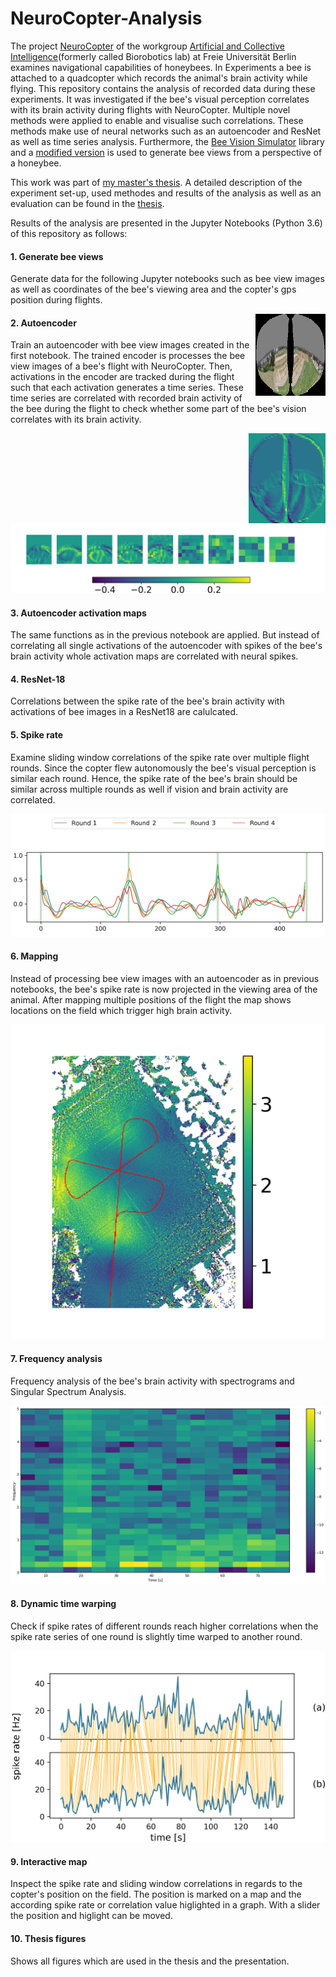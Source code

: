 # NeuroCopter-Analysis

The project [NeuroCopter](http://berlinbiorobotics.blog/projects/neurocopter/) of the workgroup [Artificial and Collective Intelligence](http://berlinbiorobotics.blog/)(formerly called Biorobotics lab) at Freie Universität Berlin examines navigational capabilities of honeybees. In Experiments a bee is attached to a quadcopter which records the animal's brain activity while flying. This repository contains the analysis of recorded data during these experiments. It was investigated if the bee's visual perception correlates with its brain activity during flights with NeuroCopter. Multiple novel methods were applied to enable and visualise such correlations. These methods make use of neural networks such as an autoencoder and ResNet as well as time series analysis. Furthermore, the [Bee Vision Simulator](https://github.com/BioroboticsLab/bee_view) library and a [modified version](https://github.com/tobiasschuelke/bee_view) is used to generate bee views from a perspective of a honeybee.

This work was part of [my master's thesis](https://www.mi.fu-berlin.de/inf/groups/ag-ki/Theses/Completed-theses/Master_Diploma-theses/2019/Schuelke/index.html). A detailed description of the experiment set-up, used methodes and results of the analysis as well as an evaluation can be found in the [thesis](https://www.mi.fu-berlin.de/inf/groups/ag-ki/Theses/Completed-theses/Master_Diploma-theses/2019/Schuelke/MA-Schuelke.pdf).

Results of the analysis are presented in the Jupyter Notebooks (Python 3.6) of this repository as follows:

#### 1. Generate bee views

Generate data for the following Jupyter notebooks such as bee view images as well as coordinates of the bee's viewing area and the copter's gps position during flights.

<img align="right" src="01_generate_bee_views/bee_view.png">

#### 2. Autoencoder

Train an autoencoder with bee view images created in the first notebook. The trained encoder is processes the bee view images of a bee's flight with NeuroCopter. Then, activations in the encoder are tracked during the flight such that each activation generates a time series. These time series are correlated with recorded brain activity of the bee during the flight to check whether some part of the bee's vision correlates with its brain activity.

<img align="right" src="02_autoencoder/results/activation_map.png">

<img src="02_autoencoder/results/ae_example_correlations.png">

#### 3. Autoencoder activation maps

The same functions as in the previous notebook are applied. But instead of correlating all single activations of the autoencoder with spikes of the bee's brain activity whole activation maps are correlated with neural spikes.

#### 4. ResNet-18

Correlations between the spike rate of the bee's brain activity with activations of bee images in a ResNet18 are calulcated.

#### 5. Spike rate

Examine sliding window correlations of the spike rate over multiple flight rounds. Since the copter flew autonomously the bee's visual perception is similar each round. Hence, the spike rate of the bee's brain should be similar across multiple rounds as well if vision and brain activity are correlated.

<img src="07_thesis_figures/presentation/swc.png">

#### 6. Mapping

Instead of processing bee view images with an autoencoder as in previous notebooks, the bee's spike rate is now projected in the viewing area of the animal. After mapping multiple positions of the flight the map shows locations on the field which trigger high brain activity.

<img src="05_mapping/results/map.png">

#### 7. Frequency analysis

Frequency analysis of the bee's brain activity with spectrograms and Singular Spectrum Analysis.

<img src="07_thesis_figures/presentation/spectrogram.png">

#### 8. Dynamic time warping

Check if spike rates of different rounds reach higher correlations when the spike rate series of one round is slightly time warped to another round.

<img src="07_thesis_figures/thesis/spike_rate_dtw_warping.png">

#### 9. Interactive map

Inspect the spike rate and sliding window correlations in regards to the copter's position on the field. The position is marked on a map and the according spike rate or correlation value higlighted in a graph. With a slider the position and higlight can be moved.

#### 10. Thesis figures

Shows all figures which are used in the thesis and the presentation.

